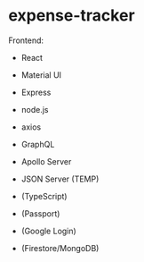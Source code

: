 # expense-tracker

Frontend:
- React
- Material UI

- Express
- node.js
- axios
- GraphQL
- Apollo Server
- JSON Server (TEMP)
- (TypeScript)
- (Passport)
- (Google Login)
- (Firestore/MongoDB)
